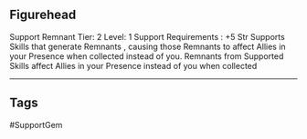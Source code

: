 ## Figurehead
Support
Remnant
Tier: 2
Level: 1
Support Requirements : +5 Str
Supports Skills that generate Remnants , causing those Remnants to affect Allies in your Presence when collected instead of you.
Remnants from Supported Skills affect Allies in your Presence instead of you when collected

---
## Tags
#SupportGem
